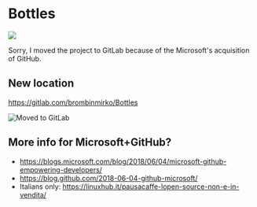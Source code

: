 # Bottles
![](https://i.imgur.com/8d190ld.png)

Sorry, I moved the project to GitLab because of the Microsoft's acquisition of GitHub.

## New location
https://gitlab.com/brombinmirko/Bottles

![Moved to GitLab](https://i.imgur.com/wGgvnPq.png)

## More info for Microsoft+GitHub?
- https://blogs.microsoft.com/blog/2018/06/04/microsoft-github-empowering-developers/
- https://blog.github.com/2018-06-04-github-microsoft/
- Italians only: https://linuxhub.it/pausacaffe-lopen-source-non-e-in-vendita/
